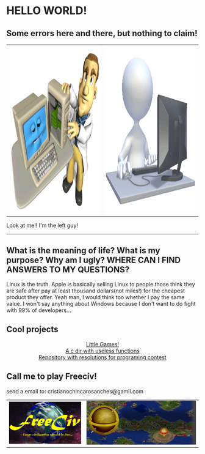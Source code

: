 # HELLO WORLD!
## Some errors here and there, but nothing to claim!

<table>
  <tr>
    <td>
      <img src="./images/check_computer.gif" width="440" height="440"/>
    </td>
    <td>
      <img src="./images/I.gif" width="440" height="440"/>
    </td>
  </tr>
</table>
Look at me!! I'm the left guy!

***

## What is the meaning of life? What is my purpose? Why am I ugly? WHERE CAN I FIND ANSWERS TO MY QUESTIONS?
Linux is the truth. Apple is basically selling Linux to people those think they are safe after pay at least thousand dollars(not miles!) for the cheapest product they offer. Yeah man, I would think too whether I pay the same value. I won't say anything about Windows because I don't want to do fight with 99% of developers...

## Cool projects
<div align="center">
  <a href="https://github.com/CastCris/tiny_games"/>Little Games!</a>
</div>
<div align="center">
  <a href="https://github.com/CastCris/labor_c"/>A c dir with useless functions</a>
</div>
<div align="center">
  <a href="https://github.com/Place-code/BeerCrowd/tree/Cristiano">Repository with resolutions for programing contest</a>
</div>

## Call me to play Freeciv!
<p>send a email to: cristianochincarosanches@gamil.com</p>
<table>
  <tr>
    <td>
      <img src="./images/freeciv-logo.png">
    </td>
    <td>
      <img src="./images/freeciv-play.png"/>
    </td>
  </tr>
</table>
